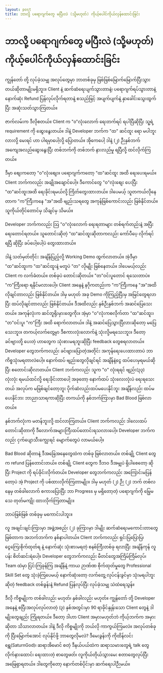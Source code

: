 ```yaml
---
layout: post
title: ဘာလို့ ပရောဂျက်တွေ မပြီးလဲ (သို့မဟုတ်) ကိုယ့်ပေါင်ကိုယ်လှန်ထောင်းခြင်း
---
```


# ဘာလို့ ပရောဂျက်တွေ မပြီးလဲ (သို့မဟုတ်) ကိုယ့်ပေါင်ကိုယ်လှန်ထောင်းခြင်း

ကျွန်တော် တို့ လုပ်ခဲ့သမျှ အလုပ်တွေမှာ ဘာတစ်ခုမှ ဖြစ်ဖြစ်မြောက်မြောက်ပြီးသွားတယ်ဆိုတာမျိုးမရှိဘူး။ Client နဲ့ ဆက်ဆံရေးပျက်သွားတာနဲ့၊ ပရောဂျက်ရပ်သွားတာနဲ့ နောက်ဆုံး Refund ပြန်လုပ်လိုက်ရတာနဲ့ စသည်ဖြင့် အပျက်ပျက်နဲ့ နှာခေါင်းသွေးထွက်ပြီး အဆုံးသတ်သွားကြတယ်။ 

ဇာက်လမ်းက ဒီလိုစတယ်။
Client က "o"လုံးလောက် ရေးတက်ရင် ရပါပြီဆိုပြီး သူ့ရဲ့ requirement ကို ဆွေးနွေးတယ်။
ဒါနဲ့ Developer  ဘက်က "ထ" ဆင်ထူး ရော မပါဘူးလားလို့ မေးရင် ဟာ ပါရမှာပေါ့လို့ ပြောတယ်။
အိုကေပေါ့ ဒါနဲ့ (၂) ဉီးနှစ်ဘက် အကျေအလည်ဆွေးနွေးပြီး တစ်ဘက်ကို တစ်ဘက် နားလည်မှု ရပြီလို့ ထင်လိုက်ကြတယ်။

ဒီမှာ စျေးကတော့ "၀"လုံးစျေး။ ပရောဂျက်ကတော့ "ထ"ဆင်ထူး အထိ ရေးပေးရမယ်။
Client ဘက်ကလည်း အချိုအချောင်ပေါ့။ ဒီကောင်တွေ "ဝ"လုံးစျေး ပေးပြီး "ထ"ဆင်ထူးအထိ ရေးခိုင်းရမယ်လို့ ကြိတ်တွေးထားတယ်။ ဒါပေမယ့် သူတကယ်လိုနေတာက "က"ကြီးကနေ "အ"အထိ ဗျည်းသရတွေ အကုန်ဖြစ်ကောင်းလည်း ဖြစ်နိုင်တယ်။ သူကိုယ်တိုင်တောင်မှ သိချင်မှ သိမယ်။

Developer ဘက်ကလည်း သြ "ဝ"လုံးလောက် ရေးရတာများ တစ်ရက်တည်းနဲ့ အပြီးရေးတောင်ရတယ်။ သူတောင်းဆိုတဲ့ "ထ"ဆင်ထူးဆိုတာကလည်း ကော်ပီပေ့ လိုက်ရင် ရပြီ ဆိုပြီး ခပ်ပေါ့ပေါ့ပဲ တွေးထားတယ်။

ဒါနဲ့ သတ်မှတ်တိုင်း အချိန်ပြည့်လို့ Working Demo ထွက်လာတယ်။ အဲ့ဒီမှာ "ထ"ဆင်ထူးက "ထ"ဆင်ထူးနဲ့ မတူပဲ "တ" လိုမျိုး ဖြစ်နေတယ်။ ဒါပေမယ့်လည်း Client က လက်ခံတယ်။ တစ်ခုပဲ တောင်းဆိုတယ်။ "တ"ဝင်းပူတောင် ရသေးတာပဲ။ "က"ကြီးရော ရနိုင်မလားပေါ့။ Client အနေနဲ့ နဂိုကတည်းက "က"ကြီးကနေ "အ"အထိ လိုချင်တာလည်း ဖြစ်နိုင်တယ်။ ဒါမှ မဟုတ် အခု Demo ကိုကြည့်ပြီးမှ အမြင်တွေရလာပြီး ထပ်လိုချင်တာလည်း ဖြစ်နိုင်တယ်။ ဒီအထိလည်း နှစ်ဉီးနှစ်ဘက် အဆင်ပြေသေးတယ်။ အကုန်လုံးက ဆင်တူရိုးမှားတွေကိုး။ အဲ့မှာ "ဝ"လုံးကစလိုက်တာ "ထ"ဆင်ထူး၊ "တ"ဝင်းပူ၊ "က"ကြီး အထိ ရောက်လာတယ်။ ဒါနဲ့ အဆင်ပြေသွားပြီလားဆိုတော့ မပြေသေးဘူး။ တကယ့်လက်တွေ့မှာ ဒီစကားလုံးလောက်နဲ့ သုံးလို့မရသေးဘူး။ ဒီတော့ ခင်ဗျားတို့ ‌ပေးတဲ့ ဟာတွေက သုံးစားမရဘူးဆိုပြီး feedback တွေစရလာတယ်။ Developer တွေဘက်ကလည်း ခင်ဗျားပြောတဲ့အတိုင်း အကုန်ရေးပေးထားတာပဲ ဘာကိစ္စသုံးမရတာလဲပေါ့။ နောက်ထပ် ဗျည်းတွေလိုချင်ရင် အချိန်နဲ့ငွေ ထပ်ပေးမှရမယ်ဆိုပြီး စတောင်းဆိုလာတယ်။ Client ဘက်ကလည်း သူက "ဝ" လုံးရရင် ဗျည်း(၃၃) လုံးလုံး ရမယ်ထင်လို့ ရေးခိုင်းတာပေါ့ အခုတော့ နောက်ထပ် သုံးလေးလုံးပဲ ရေးရသေးတယ် အလုပ်က မဖြစ်ချင်တော့ဘူး ပိုက်ဆံလည်းထပ်မပေးနိုင်ဘူး အချိန်လည်း ထပ်မပေးနိုင်ဘး ဘာညာသာရကာဆိုပြီး တကယ်ကို နှစ်ဘက်ကြားမှာ Bad Blood ဖြစ်လာတယ်။

နှစ်ဘက်လုံးက မတန်ဘူးလို့ ထင်လာကြတယ်။
Client ဘက်ကလည်း ဒါလေးထပ်တောင်းဆိုတာကို ဒီလောက်အများကြီးထပ်တောင်းရသလားပေါ့။
Developer ဘက်ကလည်း ငှက်ပျောသီးကျွေးရင် မျောက်တွေပဲ လာမယ်ပေါ့။

Bad Blood ဆိုတာနဲ့ ဒီအခြေအနေတွေထဲက တစ်ခု ဖြစ်လာတယ်။
တစ်ချို့ Client တွေက refund ပြန်တောင်းတယ်။
တစ်ချို့ Client တွေက  ဒီဘဝ ဒီအမျှပဲ ရှိပါစေတော့ ဆိုပြီး Project ကို ရပ်ခိုင်းလိုက်တယ်။
Developer တွေဘက်ကလည်း အကြောင်းမပြန်တော့ပဲ အဲ့ Project ကို ပစ်ထားလိုက်ကြတာမျိုး။
ဒါမှ မဟုတ် (၂) ဉီး (၂) ဘက် တစ်လ နေမှ တစ်ခါလောက် စကားပြောပြီး ဘာ Progress မှ မရှိတော့တဲ့ ပရောဂျက်ကို မြွေမသေ တုတ်မကျိုး ထားလိုက်ကြတာမျိုး။

ဘာပဲဖြစ်ဖြစ် တစ်ခုမှ မကောင်းပါဘူး။

လူ အချင်းချင်းကြားမှာ 
အဖွဲ့အစည်း (၂) ခုကြားမှာ ဒါမျိုး ဆက်ဆံရေးမကောင်းတာတွေ ဖြစ်တာက အဘက်ဘက်က နစ်နာပါတယ်။
Client ဘက်ကလည်း ရှင်းပြပြောပြ၊ ငွေကြေးစိုက်ထုတ်ရ နဲ့ နောက်ဆုံး သုံးစားမရတဲ့ စနစ်ကြီးတစ်ခု ရလာပြီး အချိန်ကုန် လူပန်း စိတ်ဆင်းရဲပေါ့။
Developer တွေဘက်ကလည်း မီတင်တွေအကြိမ်ကြိမ်လုပ်၊ Team ထဲမှာ ငြင်းကြခုန်ကြ အချိန်နဲ့ ကာယ ဉာဏ်ဏ စိုက်ထုတ်မှုတွေ Professional Skill Set တွေ သုံးခဲ့ကြပေမယ့် နောက်ဆုံးတော့ လက်တွေ့ လုပ်ငန်းခွင်မှာ သုံးမရပါဘူး ဆိုတဲ့ feedback တစ်ခွန်းနဲ့  Refund ပြန်လုပ်ပြီး လုပ်ခဲ့သမျှ သဲထဲရေသွန်။ 


ဒီလို ကိစ္စမျိုးက တစ်ခါလည်း မဟုတ်၊ နှစ်ခါလည်း မဟုတ်။ ကျွန်တော် တို့ Developer အနေနဲ့ စပြီးအလုပ်လုပ်လာတဲ့ (၃) နှစ်အတွင်းမှာ 90 ရာခိုင်နှုန်းသော Client တွေနဲ့ ဒါမျိုးတွေချည်း ကြုံရတယ်။ ဒီတော့ ဒါဟာ Client အမှားမဟုတ်ဘဲ ကိုယ့်ဘက်က အမှားဆိုတာ သိသာလာတယ်။ ဒါနဲ့ ဒီလို ကိစ္စမျိုးကို ဘယ်လို ကာကွယ်ကြမလဲ။ အလုပ်တစ်ခုကို ပြီးမြောက်အောင် လုပ်နိုင်ဖို့ ဘာတွေလိုမလဲ? ဒီမေးခွန်းကို ကိုထိန်လင်းရွှေ(SaturnGod)၊ ဆရာအိမောင် စတဲ့ ဒီနယ်ပယ်ထဲက ဆရာသမားတွေရဲ့ talk တွေ လိုက်နားထောင်၊ ရေးထားတဲ့ စာတွေဖတ်၊ လူကိုယ်တိုယ်သွားမေး စတာတွေလုပ်ပြီး အဖြေရှာရတယ်။ ဒါတွေကိုတော့ နောက်တစ်ပိုင်းမှာ ဆက်ရေးပါဉီးမယ်။